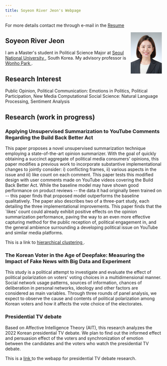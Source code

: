 ```yaml
---
title: Soyeon River Jeon's Webpage
---
```


For more details contact me through e-mail in the <a href="https://river-jeon.github.io/pdf/Resume.pdf" target="_blank"> Resume </a>


<img align="right" src="images/1610365172684.jpg" width=100>

## Soyeon River Jeon

I am a Master's student in Political Science Major at <a href="https://en.snu.ac.kr/index.html"> Seoul National University </a>, South Korea.
My advisory professor is <a href="http://polisci.snu.ac.kr/korean/sub2_01_view.php?id=34"> Wonho Park </a>.

## Research Interest
Public Opinion, Political Communication: Emotions in Politics, Political Participation, New Media
Computational Social Science: Natural Language Processing, Sentiment Analysis


## Research (work in progress)

### Applying Unsupervised Summarization to YouTube Comments Regarding the Build Back Better Act

This paper proposes a novel unsupervised summarization technique employing a state-of-the-art opinion summarizer. With the goal of quickly obtaining a succinct aggregate of political media consumers' opinions, this paper modifies a previous work to incorporate substantive implementational changes to jointly consider: i) conflicting frames, ii) various aspects in the issue and iii) like count on each comment. This paper tests this modified design with user comments made on YouTube videos covering the Build Back Better Act. While the baseline model may have shown good performance on product reviews -- the data it had originally been trained on -- this paper finds that proposed model outperforms the baseline qualitatively. The paper also describes two of a three-part study, each detailing the three implementational improvements. This paper finds that the `likes' count could already exhibit positive effects on the opinion summarization performance, paving the way to an even more effective capturing method for the public reception of, political engagement in, and the general ambience surrounding a developing political issue on YouTube and similar media platforms.

This is a link to <a href = "https://river-jeon.github.io/images/newplot.png" target="_blank"> hierarchical clustering </a>.

### The Korean Voter in the Age of Deepfake: Measuring the Impact of Fake News with Big Data and Experiment 

This study is a political attempt to investigate and evaluate the effect of political polarization on voters' voting choices in a multidimensional manner. Social network usage patterns, sources of information, chances of deliberation in personal networks, ideology and other factors are considered as main variables. Through three rounds of panel analysis, we expect to observe the cause and contents of political polarization among Korean voters and how it affects the vote choice of the electorates. 

### Presidential TV debate 

Based on Affective Intelligence Theory (AIT), this research analyzes the 2022 Korean presidential TV debate. We plan to find out the informed effect and persuasion effect of the voters and synchronization of emotion between the candidates and the voters who watch the presidential TV debate. 

This is a  <a href="https://river-jeon.github.io/tvdebate"> link </a> to the webapp for presidential TV debate research. 


